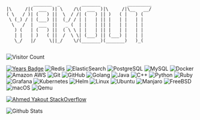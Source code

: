 
<!-- ![img](https://github.com/yakout/yakout/blob/main/banner_thin.png) -->

```
          _______  _        _______          _________
|\     /|(  ___  )| \    /\(  ___  )|\     /|\__   __/
( \   / )| (   ) ||  \  / /| (   ) || )   ( |   ) (   
 \ (_) / | (___) ||  (_/ / | |   | || |   | |   | |   
  \   /  |  ___  ||   _ (  | |   | || |   | |   | |   
   ) (   | (   ) ||  ( \ \ | |   | || |   | |   | |   
   | |   | )   ( ||  /  \ \| (___) || (___) |   | |   
   \_/   |/     \||_/    \/(_______)(_______)   )_(   
                                                    
```

![Visitor Count](https://profile-counter.glitch.me/yakout/count.svg)

[![Years Badge](https://badges.pufler.dev/years/yakout)](https://badges.pufler.dev)
![Redis](https://img.shields.io/badge/-Redis-gray?style=flat-square&logo=Redis)
![ElasticSearch](https://img.shields.io/badge/-ElasticSearch-005571?style=flat-square&logo=elasticsearch)
![PostgreSQL](https://img.shields.io/badge/-PostgreSQL-336791?style=flat-square&logo=postgresql)
![MySQL](https://img.shields.io/badge/-MySQL-gray?style=flat-square&logo=mysql)
![Docker](https://img.shields.io/badge/-Docker-black?style=flat-square&logo=docker)
![Amazon AWS](https://img.shields.io/badge/Amazon%20AWS-232F3E?style=flat-square&logo=amazon-aws)
![Git](https://img.shields.io/badge/-Git-black?style=flat-square&logo=git)
![GitHub](https://img.shields.io/badge/-GitHub-181717?style=flat-square&logo=github)
![Golang](https://img.shields.io/badge/-Golang-gray?style=flat-square&logo=Go)
![Java](https://img.shields.io/badge/-java-red?style=flat-square&logo=java)
![C++](https://img.shields.io/badge/-C++-00599C?style=flat-square&logo=c)
![Python](https://img.shields.io/badge/-Python-black?style=flat-square&logo=Python)
![Ruby](https://img.shields.io/badge/-Ruby-red?style=flat-square&logo=Ruby)
![Grafana](https://img.shields.io/badge/-Grafana-gray?style=flat-square&logo=grafana)
![Kubernetes](https://img.shields.io/badge/-Kubernetes-gray?style=flat-square&logo=kubernetes)
![Helm](https://img.shields.io/badge/-Helm-gray?style=flat-square&logo=helm)
![Linux](https://img.shields.io/badge/-Linux-gray?style=flat-square&logo=linux)
![Ubuntu](https://img.shields.io/badge/-Ubuntu-gray?style=flat-square&logo=ubuntu)
![Manjaro](https://img.shields.io/badge/-Manjaro-gray?style=flat-square&logo=manjaro)
![FreeBSD](https://img.shields.io/badge/-FreeBSD-gray?style=flat-square&logo=freebsd)
![macOS](https://img.shields.io/badge/-macOS-gray?style=flat-square&logo=apple)
![Qemu](https://img.shields.io/badge/-QEMU-gray?style=flat-square&logo=qemu)

[![Ahmed Yakout StackOverflow](https://github-readme-stackoverflow.vercel.app/?userID=5299155&theme=dark&layout=compact)](https://stackoverflow.com/users/5299155/yakout)

![Github Stats](https://github-readme-stats.vercel.app/api?username=yakout&count_private=true&show_icons=true&include_all_commits=true&theme=dark)
<!-- ![Top Langs](https://github-readme-stats.vercel.app/api/top-langs/?username=yakout&hide=TeX&layout=compact) -->



<!--
**yakout/yakout** is a ✨ _special_ ✨ repository because its `README.md` (this file) appears on your GitHub profile.

Here are some ideas to get you started:

- 🔭 I’m currently working on ...
- 🌱 I’m currently learning ...
- 👯 I’m looking to collaborate on ...
- 🤔 I’m looking for help with ...
- 💬 Ask me about ...
- 📫 How to reach me: ...
- 😄 Pronouns: ...
- ⚡ Fun fact: ...
-->
